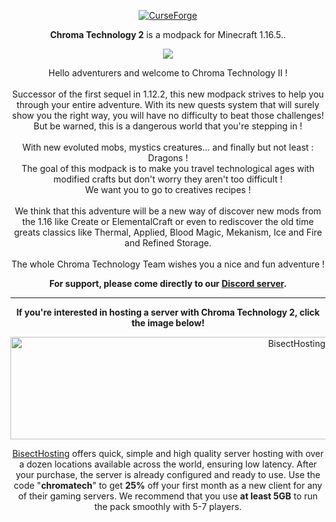 <p align="center">
  <a href="https://www.curseforge.com/minecraft/modpacks/chroma-technology-2">
    <img border="0" alt="CurseForge" src="https://imgur.com/JFrClUh.png">
  </a>
</p>

<p align="center">
<strong>Chroma Technology 2</strong> is a modpack for Minecraft 1.16.5..
</p>

<p align="center">
  <a href="https://discord.gg/cVEMguY">
    <img src="https://img.shields.io/discord/370244934483312640?color=1b1b1b&label=Discord&logo=Discord&style=for-the-badge">
  </a>
</p>

<p align="center">
 Hello adventurers and welcome to Chroma Technology II !<br><br>Successor of the first sequel in 1.12.2, this new modpack strives to help you through your entire adventure. With its new quests system that will surely show you the right way, you will have no difficulty to beat those challenges! But be warned, this is a dangerous world that you're stepping in !<br><br>With new evoluted mobs, mystics creatures... and finally but not least : Dragons !<br>The goal of this modpack is to make you travel technological ages with modified crafts but don't worry they aren't too difficult !<br>We want you to go to creatives recipes !<br><br>We think that this adventure will be a new way of discover new mods from the 1.16 like Create or ElementalCraft or even to rediscover the old time greats classics like Thermal, Applied, Blood Magic, Mekanism, Ice and Fire and Refined Storage.<br><br>The whole Chroma Technology Team wishes you a nice and fun adventure !
</p>

<p align="center">
  <strong>For support, please come directly to our <a href="https://discord.gg/cVEMguY">Discord server</a>.</strong>
</p>

------------------------------

<p align="center">
  <strong>If you're interested in hosting a server with Chroma Technology 2, click the image below!</strong>
</p>

<p align="center">
  <a href="https://bisecthosting.com/chromatech">
    <img border="0" alt="BisectHosting" src="https://www.bisecthosting.com/partners/custom-banners/2894a78f-d1ad-4e34-9708-e94eb0023178.png" width="900" height="164">
  </a>
</p>                                                                                                                                             

<p align="center">
<a href="https://bisecthosting.com/chromatech">BisectHosting</a> offers quick, simple and high quality server hosting with over a dozen locations available across the world, ensuring low latency. After your purchase, the server is already configured and ready to use.
Use the code "<strong>chromatech</strong>" to get <strong>25%</strong> off your first month as a new client for any of their gaming servers.
We recommend that you use <strong>at least 5GB</strong> to run the pack smoothly with 5-7 players.
</p>
